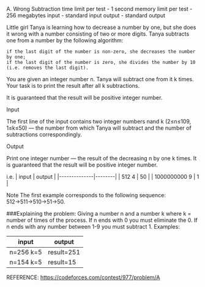 A. Wrong Subtraction
time limit per test - 1 second
memory limit per test - 256 megabytes
input - standard input
output - standard output

Little girl Tanya is learning how to decrease a number by one, but she does it wrong with a 
number consisting of two or more digits. Tanya subtracts one from a number by the following algorithm:

    if the last digit of the number is non-zero, she decreases the number by one;
    if the last digit of the number is zero, she divides the number by 10 (i.e. removes the last digit). 

You are given an integer number n. Tanya will subtract one from it k times. Your task is to print the 
result after all k subtractions.

It is guaranteed that the result will be positive integer number.

Input

The first line of the input contains two integer numbers nand k (2≤n≤109, 1≤k≤50) — the number from 
which Tanya will subtract and the number of subtractions correspondingly.

Output

Print one integer number — the result of the decreasing n by one k times.
It is guaranteed that the result will be positive integer number. 

i.e.
| input        | output |
|--------------|--------|
| 512 4        | 50     |
| 1000000000 9 | 1      |


Note
The first example corresponds to the following sequence: 512→511→510→51→50.
  
###Explaining the problem:
Giving a number n and a number k where k = number of times of the process.
If n ends with 0 you must eliminate the 0. If n ends with any number between 
1-9 you must subtract 1. 
Examples:

| input | output |
|-------|--------|
|n=256 k=5|result=251|
|n=154 k=5|result=15|

REFERENCE:
https://codeforces.com/contest/977/problem/A
